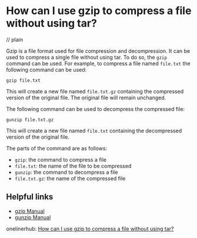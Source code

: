 # How can I use gzip to compress a file without using tar?
// plain

Gzip is a file format used for file compression and decompression. It can be used to compress a single file without using tar. To do so, the `gzip` command can be used. For example, to compress a file named `file.txt` the following command can be used:

```
gzip file.txt
```

This will create a new file named `file.txt.gz` containing the compressed version of the original file. The original file will remain unchanged.

The following command can be used to decompress the compressed file:

```
gunzip file.txt.gz
```

This will create a new file named `file.txt` containing the decompressed version of the original file.

The parts of the command are as follows:

- `gzip`: the command to compress a file
- `file.txt`: the name of the file to be compressed
- `gunzip`: the command to decompress a file
- `file.txt.gz`: the name of the compressed file

## Helpful links

- [gzip Manual](https://www.gnu.org/software/gzip/manual/gzip.html)
- [gunzip Manual](https://www.gnu.org/software/gzip/manual/gzip.html#gunzip-invocation)

onelinerhub: [How can I use gzip to compress a file without using tar?](https://onelinerhub.com/cli-tar/how-can-i-use-gzip-to-compress-a-file-without-using-tar)